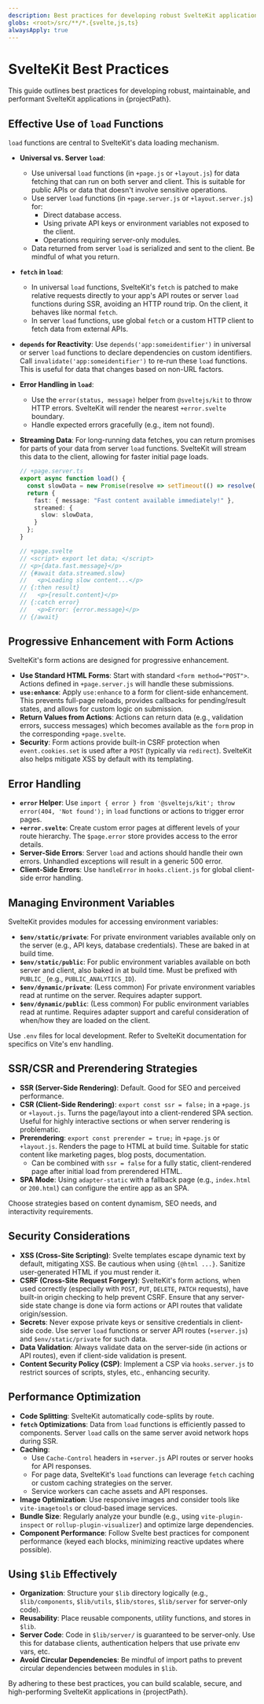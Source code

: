```yaml
---
description: Best practices for developing robust SvelteKit applications.
globs: <root>/src/**/*.{svelte,js,ts}
alwaysApply: true
---
```


# SvelteKit Best Practices

This guide outlines best practices for developing robust, maintainable, and performant SvelteKit applications in {projectPath}.

## Effective Use of `load` Functions

`load` functions are central to SvelteKit's data loading mechanism.

-   **Universal vs. Server `load`**:
    -   Use universal `load` functions (in `+page.js` or `+layout.js`) for data fetching that can run on both server and client. This is suitable for public APIs or data that doesn't involve sensitive operations.
    -   Use server `load` functions (in `+page.server.js` or `+layout.server.js`) for:
        -   Direct database access.
        -   Using private API keys or environment variables not exposed to the client.
        -   Operations requiring server-only modules.
    -   Data returned from server `load` is serialized and sent to the client. Be mindful of what you return.

-   **`fetch` in `load`**:
    -   In universal `load` functions, SvelteKit's `fetch` is patched to make relative requests directly to your app's API routes or server `load` functions during SSR, avoiding an HTTP round trip. On the client, it behaves like normal `fetch`.
    -   In server `load` functions, use global `fetch` or a custom HTTP client to fetch data from external APIs.

-   **`depends` for Reactivity**: Use `depends('app:someidentifier')` in universal or server `load` functions to declare dependencies on custom identifiers. Call `invalidate('app:someidentifier')` to re-run these `load` functions. This is useful for data that changes based on non-URL factors.

-   **Error Handling in `load`**:
    -   Use the `error(status, message)` helper from `@sveltejs/kit` to throw HTTP errors. SvelteKit will render the nearest `+error.svelte` boundary.
    -   Handle expected errors gracefully (e.g., item not found).

-   **Streaming Data**: For long-running data fetches, you can return promises for parts of your data from server `load` functions. SvelteKit will stream this data to the client, allowing for faster initial page loads.
    ```typescript
    // +page.server.ts
    export async function load() {
      const slowData = new Promise(resolve => setTimeout(() => resolve({ content: "Slow content ready!" }), 2000));
      return {
        fast: { message: "Fast content available immediately!" },
        streamed: {
          slow: slowData,
        }
      };
    }

    // +page.svelte
    // <script> export let data; </script>
    // <p>{data.fast.message}</p>
    // {#await data.streamed.slow}
    //   <p>Loading slow content...</p>
    // {:then result}
    //   <p>{result.content}</p>
    // {:catch error}
    //   <p>Error: {error.message}</p>
    // {/await}
    ```

## Progressive Enhancement with Form Actions

SvelteKit's form actions are designed for progressive enhancement.

-   **Use Standard HTML Forms**: Start with standard `<form method="POST">`. Actions defined in `+page.server.js` will handle these submissions.
-   **`use:enhance`**: Apply `use:enhance` to a form for client-side enhancement. This prevents full-page reloads, provides callbacks for pending/result states, and allows for custom logic on submission.
-   **Return Values from Actions**: Actions can return data (e.g., validation errors, success messages) which becomes available as the `form` prop in the corresponding `+page.svelte`.
-   **Security**: Form actions provide built-in CSRF protection when `event.cookies.set` is used after a `POST` (typically via `redirect`). SvelteKit also helps mitigate XSS by default with its templating.

## Error Handling

-   **`error` Helper**: Use `import { error } from '@sveltejs/kit'; throw error(404, 'Not found');` in `load` functions or actions to trigger error pages.
-   **`+error.svelte`**: Create custom error pages at different levels of your route hierarchy. The `$page.error` store provides access to the error details.
-   **Server-Side Errors**: Server `load` and actions should handle their own errors. Unhandled exceptions will result in a generic 500 error.
-   **Client-Side Errors**: Use `handleError` in `hooks.client.js` for global client-side error handling.

## Managing Environment Variables

SvelteKit provides modules for accessing environment variables:

-   **`$env/static/private`**: For private environment variables available only on the server (e.g., API keys, database credentials). These are baked in at build time.
-   **`$env/static/public`**: For public environment variables available on both server and client, also baked in at build time. Must be prefixed with `PUBLIC_` (e.g., `PUBLIC_ANALYTICS_ID`).
-   **`$env/dynamic/private`**: (Less common) For private environment variables read at runtime on the server. Requires adapter support.
-   **`$env/dynamic/public`**: (Less common) For public environment variables read at runtime. Requires adapter support and careful consideration of when/how they are loaded on the client.

Use `.env` files for local development. Refer to SvelteKit documentation for specifics on Vite's env handling.

## SSR/CSR and Prerendering Strategies

-   **SSR (Server-Side Rendering)**: Default. Good for SEO and perceived performance.
-   **CSR (Client-Side Rendering)**: `export const ssr = false;` in a `+page.js` or `+layout.js`. Turns the page/layout into a client-rendered SPA section. Useful for highly interactive sections or when server rendering is problematic.
-   **Prerendering**: `export const prerender = true;` in `+page.js` or `+layout.js`. Renders the page to HTML at build time. Suitable for static content like marketing pages, blog posts, documentation.
    -   Can be combined with `ssr = false` for a fully static, client-rendered page after initial load from prerendered HTML.
-   **SPA Mode**: Using `adapter-static` with a fallback page (e.g., `index.html` or `200.html`) can configure the entire app as an SPA.

Choose strategies based on content dynamism, SEO needs, and interactivity requirements.

## Security Considerations

-   **XSS (Cross-Site Scripting)**: Svelte templates escape dynamic text by default, mitigating XSS. Be cautious when using `{@html ...}`. Sanitize user-generated HTML if you must render it.
-   **CSRF (Cross-Site Request Forgery)**: SvelteKit's form actions, when used correctly (especially with `POST`, `PUT`, `DELETE`, `PATCH` requests), have built-in origin checking to help prevent CSRF. Ensure that any server-side state change is done via form actions or API routes that validate origin/session.
-   **Secrets**: Never expose private keys or sensitive credentials in client-side code. Use server `load` functions or server API routes (`+server.js`) and `$env/static/private` for such data.
-   **Data Validation**: Always validate data on the server-side (in actions or API routes), even if client-side validation is present.
-   **Content Security Policy (CSP)**: Implement a CSP via `hooks.server.js` to restrict sources of scripts, styles, etc., enhancing security.

## Performance Optimization

-   **Code Splitting**: SvelteKit automatically code-splits by route.
-   **`fetch` Optimizations**: Data from `load` functions is efficiently passed to components. Server `load` calls on the same server avoid network hops during SSR.
-   **Caching**:
    -   Use `Cache-Control` headers in `+server.js` API routes or server hooks for API responses.
    -   For page data, SvelteKit's `load` functions can leverage `fetch` caching or custom caching strategies on the server.
    -   Service workers can cache assets and API responses.
-   **Image Optimization**: Use responsive images and consider tools like `vite-imagetools` or cloud-based image services.
-   **Bundle Size**: Regularly analyze your bundle (e.g., using `vite-plugin-inspect` or `rollup-plugin-visualizer`) and optimize large dependencies.
-   **Component Performance**: Follow Svelte best practices for component performance (keyed each blocks, minimizing reactive updates where possible).

## Using `$lib` Effectively

-   **Organization**: Structure your `$lib` directory logically (e.g., `$lib/components`, `$lib/utils`, `$lib/stores`, `$lib/server` for server-only code).
-   **Reusability**: Place reusable components, utility functions, and stores in `$lib`.
-   **Server Code**: Code in `$lib/server/` is guaranteed to be server-only. Use this for database clients, authentication helpers that use private env vars, etc.
-   **Avoid Circular Dependencies**: Be mindful of import paths to prevent circular dependencies between modules in `$lib`.

By adhering to these best practices, you can build scalable, secure, and high-performing SvelteKit applications in {projectPath}.
```
